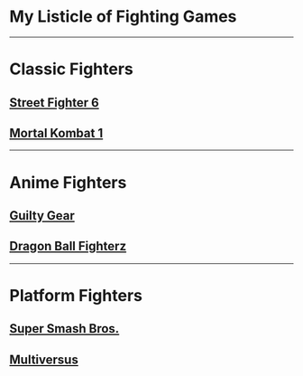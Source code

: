 # **My Listicle of Fighting Games**

---

# __Classic Fighters__

## [Street Fighter 6](https://www.streetfighter.com/6/en-us)

## [Mortal Kombat 1](https://www.mortalkombat.com/en-us)

---

# **Anime Fighters**

## [Guilty Gear](https://www.guiltygear.com/ggst/en/)

## [Dragon Ball Fighterz](https://www.bandainamcoent.com/games/dragon-ball-fighterz)

---

# **Platform Fighters**

## [Super Smash Bros.](https://www.smashbros.com/en_US/)

## [Multiversus](https://multiversus.com/en)
